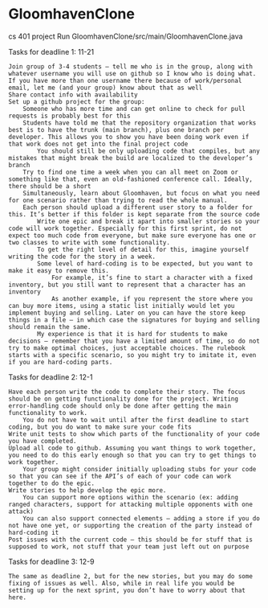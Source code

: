# GloomhavenClone
cs 401 project
Run GloomhavenClone/src/main/GloomhavenClone.java

Tasks for deadline 1: 11-21

    Join group of 3-4 students – tell me who is in the group, along with whatever username you will use on github so I know who is doing what. If you have more than one username there because of work/personal email, let me (and your group) know about that as well
    Share contact info with availability
    Set up a github project for the group:
        Someone who has more time and can get online to check for pull requests is probably best for this
        Students have told me that the repository organization that works best is to have the trunk (main branch), plus one branch per developer. This allows you to show you have been doing work even if that work does not get into the final project code
            You should still be only uploading code that compiles, but any mistakes that might break the build are localized to the developer’s branch
        Try to find one time a week when you can all meet on Zoom or something like that, even an old-fashioned conference call. Ideally, there should be a short
        Simultaneously, learn about Gloomhaven, but focus on what you need for one scenario rather than trying to read the whole manual.
        Each person should upload a different user story to a folder for this. It’s better if this folder is kept separate from the source code
            Write one epic and break it apart into smaller stories so your code will work together. Especially for this first sprint, do not expect too much code from everyone, but make sure everyone has one or two classes to write with some functionality.
            To get the right level of detail for this, imagine yourself writing the code for the story in a week.
            Some level of hard-coding is to be expected, but you want to make it easy to remove this.
                For example, it’s fine to start a character with a fixed inventory, but you still want to represent that a character has an inventory
                As another example, if you represent the store where you can buy more items, using a static list initially would let you implement buying and selling. Later on you can have the store keep things in a file – in which case the signatures for buying and selling should remain the same.
            My experience is that it is hard for students to make decisions – remember that you have a limited amount of time, so do not try to make optimal choices, just acceptable choices. The rulebook starts with a specific scenario, so you might try to imitate it, even if you are hard-coding parts.

Tasks for deadline 2: 12-1


    Have each person write the code to complete their story. The focus should be on getting functionality done for the project. Writing error-handling code should only be done after getting the main functionality to work.
        You do not have to wait until after the first deadline to start coding, but you do want to make sure your code fits
    Write unit tests to show which parts of the functionality of your code you have completed.
    Upload all code to github. Assuming you want things to work together, you need to do this early enough so that you can try to get things to work together.
        Your group might consider initially uploading stubs for your code so that you can see if the API’s of each of your code can work together to do the epic.
    Write stories to help develop the epic more.
        You can support more options within the scenario (ex: adding ranged characters, support for attacking multiple opponents with one attack)
        You can also support connected elements – adding a store if you do not have one yet, or supporting the creation of the party instead of hard-coding it
    Post issues with the current code – this should be for stuff that is supposed to work, not stuff that your team just left out on purpose


Tasks for deadline 3: 12-9

    The same as deadline 2, but for the new stories, but you may do some fixing of issues as well. Also, while in real life you would be setting up for the next sprint, you don’t have to worry about that here. 
